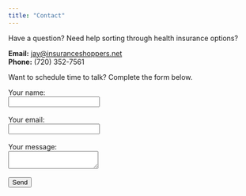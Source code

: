 ```yaml
---
title: "Contact"
---
```


Have a question? Need help sorting through health insurance options?

**Email:** [jay@insuranceshoppers.net](mailto:jay@insuranceshoppers.net)  
**Phone:** (720) 352-7561

Want to schedule time to talk? Complete the form below.

<form action="https://formspree.io/f/mvgrlgya" method="POST">
  <label>Your name:<br>
    <input type="text" name="name" required>
  </label><br><br>
  <label>Your email:<br>
    <input type="email" name="_replyto" required>
  </label><br><br>
  <label>Your message:<br>
    <textarea name="message" required></textarea>
  </label><br><br>
  <button type="submit">Send</button>
</form>
